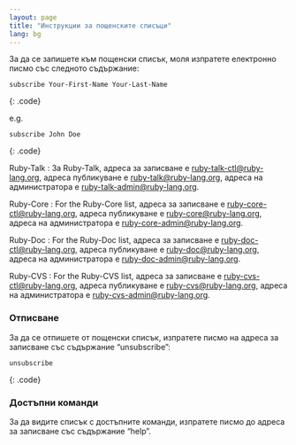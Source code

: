 ```yaml
---
layout: page
title: "Инструкции за пощенските списъци"
lang: bg
---
```


За да се запишете към пощенски списък, моля изпратете електронно писмо
със следното съдържание:

    subscribe Your-First-Name Your-Last-Name
{: .code}

e.g.

    subscribe John Doe
{: .code}

Ruby-Talk
: За Ruby-Talk, адреса за записване е
  [ruby-talk-ctl@ruby-lang.org](mailto:ruby-talk-ctl@ruby-lang.org),
  адреса публикуване е
  [ruby-talk@ruby-lang.org](mailto:ruby-talk@ruby-lang.org), адреса на
  администратора е
  [ruby-talk-admin@ruby-lang.org](mailto:ruby-talk-admin@ruby-lang.org).

Ruby-Core
: For the Ruby-Core list, адреса за записване е
  [ruby-core-ctl@ruby-lang.org](mailto:ruby-core-ctl@ruby-lang.org),
  адреса публикуване е
  [ruby-core@ruby-lang.org](mailto:ruby-core@ruby-lang.org), адреса на
  администратора е
  [ruby-core-admin@ruby-lang.org](mailto:ruby-core-admin@ruby-lang.org).

Ruby-Doc
: For the Ruby-Doc list, адреса за записване е
  [ruby-doc-ctl@ruby-lang.org](mailto:ruby-doc-ctl@ruby-lang.org),
  адреса публикуване е
  [ruby-doc@ruby-lang.org](mailto:ruby-doc@ruby-lang.org), адреса на
  администратора е
  [ruby-doc-admin@ruby-lang.org](mailto:ruby-doc-admin@ruby-lang.org).

Ruby-CVS
: For the Ruby-CVS list, адреса за записване е
  [ruby-cvs-ctl@ruby-lang.org](mailto:ruby-cvs-ctl@ruby-lang.org),
  адреса публикуване е
  [ruby-cvs@ruby-lang.org](mailto:ruby-cvs@ruby-lang.org), адреса на
  администратора е
  [ruby-cvs-admin@ruby-lang.org](mailto:ruby-cvs-admin@ruby-lang.org).

### Отписване

За да се отпишете от пощенски списък, изпратете писмо на адреса за
записване със съдържание “unsubscribe”:

    unsubscribe
{: .code}

### Достъпни команди

За да видите списък с достъпните команди, изпратете писмо до адреса за
записване със съдържание “help”.


